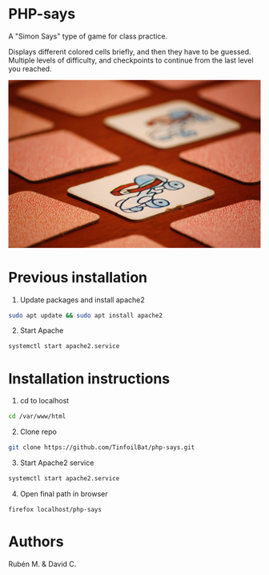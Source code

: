 # PHP-says
A "Simon Says" type of game for class practice.

Displays different colored cells briefly, and then they have to be guessed. Multiple levels of difficulty, and checkpoints to continue from the last level you reached.

![](https://github.com/TinfoilBat/php-says/blob/0e653c4168ff5b2dd41d09c6f606b6f3c5705bf6/static/memory_image.jpeg)


# Previous installation

1. Update packages and install apache2
```bash
sudo apt update && sudo apt install apache2
 ```
2. Start Apache
```bash
systemctl start apache2.service
```

# Installation instructions

1. cd to localhost
```bash
cd /var/www/html
```
2. Clone repo
```bash
git clone https://github.com/TinfoilBat/php-says.git
```
3. Start Apache2 service

```bash
systemctl start apache2.service
```
4. Open final path in browser
```bash
firefox localhost/php-says
```

# Authors
Rubén M. & David C.